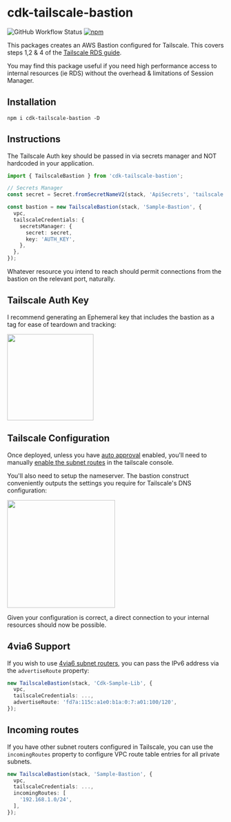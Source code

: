 # cdk-tailscale-bastion

![GitHub Workflow Status](https://img.shields.io/github/actions/workflow/status/Hawxy/cdk-tailscale-bastion/build.yml?label=Build%20%26%20Release&style=flat-square)
[![npm](https://img.shields.io/npm/v/cdk-tailscale-bastion?style=flat-square)](https://www.npmjs.com/package/cdk-tailscale-bastion)

This packages creates an AWS Bastion configured for Tailscale. This covers steps 1,2 & 4 of the [Tailscale RDS guide](https://tailscale.com/kb/1141/aws-rds/).

You may find this package useful if you need high performance access to internal resources (ie RDS) without the overhead & limitations of Session Manager.

## Installation

`npm i cdk-tailscale-bastion -D`

## Instructions

The Tailscale Auth key should be passed in via secrets manager and NOT hardcoded in your application. 

```typescript
import { TailscaleBastion } from 'cdk-tailscale-bastion';

// Secrets Manager
const secret = Secret.fromSecretNameV2(stack, 'ApiSecrets', 'tailscale');

const bastion = new TailscaleBastion(stack, 'Sample-Bastion', {
  vpc,
  tailscaleCredentials: {
    secretsManager: {
      secret: secret,
      key: 'AUTH_KEY',
    },
  },
});

```

Whatever resource you intend to reach should permit connections from the bastion on the relevant port, naturally. 

## Tailscale Auth Key

I recommend generating an Ephemeral key that includes the bastion as a tag for ease of teardown and tracking:

<img src="https://user-images.githubusercontent.com/975824/177150876-ab21b4ac-00f7-4a75-befa-cf7d2e9ca7f7.png" height="200px" />

## Tailscale Configuration

Once deployed, unless you have [auto approval](https://tailscale.com/kb/1018/acls/#auto-approvers-for-routes-and-exit-nodes) enabled, you'll need to manually [enable the subnet routes](https://tailscale.com/kb/1019/subnets/#step-3-enable-subnet-routes-from-the-admin-console) in the tailscale console.

You'll also need to setup the nameserver. The bastion construct conveniently outputs the settings you require for Tailscale's DNS configuration:

<img src="https://user-images.githubusercontent.com/975824/177154488-3f3c1d02-35c6-432b-96fc-9dca691ea94c.png" height="250px" />

Given your configuration is correct, a direct connection to your internal resources should now be possible.


## 4via6 Support

If you wish to use [4via6 subnet routers](https://tailscale.com/kb/1201/4via6-subnets/), you can pass the IPv6 address via the `advertiseRoute` property:

```ts
new TailscaleBastion(stack, 'Cdk-Sample-Lib', {
  vpc,
  tailscaleCredentials: ...,
  advertiseRoute: 'fd7a:115c:a1e0:b1a:0:7:a01:100/120',
});
```

## Incoming routes

If you have other subnet routers configured in Tailscale, you can use the `incomingRoutes` property to configure VPC route table entries for all private subnets.

```ts
new TailscaleBastion(stack, 'Sample-Bastion', {
  vpc,
  tailscaleCredentials: ...,
  incomingRoutes: [
    '192.168.1.0/24',
  ],
});
```
